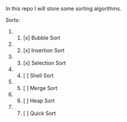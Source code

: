 In this repo I will store some sorting algorithms.

Sorts:
1. 1) [x] Bubble Sort
2. 2) [x] Insertion Sort
3. 3) [x] Selection Sort
4. 4) [ ] Shell Sort
5. 5) [ ] Merge Sort
6. 6) [ ] Heap Sort
7. 7) [ ] Quick Sort